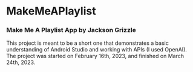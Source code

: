 # MakeMeAPlaylist
### Make Me A Playlist App by Jackson Grizzle
This project is meant to be a short one that demonstrates a basic understanding of Android Studio and working with APIs (I used OpenAI). 
The project was started on February 16th, 2023, and finished on March 24th, 2023.
